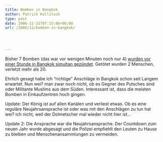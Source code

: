 ```yaml
---
title: Bomben in Bangkok
author: Patrick Kollitsch
type: post
date: 2006-12-31T07:15:06+00:00
url: /2006/12/bomben-in-bangkok/




---
```

Bisher 7 Bomben (das war vor wenigen Minuten noch nur 4) [wurden vor einer Stunde in Bangkok simultan gezündet][1]. Getötet wurden 2 Menschen, verletzt mehr als 20. 

Ehrlich gesagt habe ich &#8220;richtige&#8221; Anschläge in Bangkok schon seit Langem erwartet. Nun wei? man zwar noch nicht, ob es Gegner des Putsches sind oder Militante Muslims aus dem Süden. Interessant ist, dass die meisten Bomben in Einkaufzentren hoch gingen. 

Update: Der König ist auf allen Kanälen und verliest etwas. Ob es eine reguläre Neujahrsansprache ist oder was mit den Anschlägen zu tun hat wei? ich nicht, weil der Dolmetscher mal wieder nicht hier ist&#8230;

Update 2: Die Ansprache war die Neujahrsansprache. Der Countdown zum neuen Jahr wurde abgesagt und die Polizei empfiehlt den Leuten zu Hause zu bleiben und Menschenansammlungen zu vermeiden.

 [1]: http://www.nationmultimedia.com/2006/12/31/headlines/headlines_30022985.php